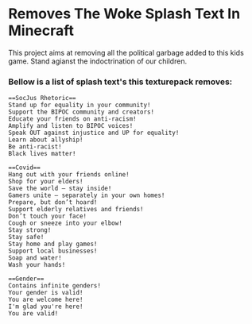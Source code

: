# Removes The Woke Splash Text In Minecraft
This project aims at removing all the political garbage added to this kids game. Stand agianst the indoctrination of our children.

### Bellow is a list of splash text's this texturepack removes:
```
==SocJus Rhetoric==
Stand up for equality in your community!
Support the BIPOC community and creators!
Educate your friends on anti-racism!
Amplify and listen to BIPOC voices!
Speak OUT against injustice and UP for equality!
Learn about allyship!
Be anti-racist!
Black lives matter!

==Covid==
Hang out with your friends online!
Shop for your elders!
Save the world – stay inside!
Gamers unite – separately in your own homes!
Prepare, but don’t hoard!
Support elderly relatives and friends!
Don’t touch your face!
Cough or sneeze into your elbow!
Stay strong!
Stay safe!
Stay home and play games!
Support local businesses!
Soap and water!
Wash your hands!

==Gender==
Contains infinite genders!
Your gender is valid!
You are welcome here!
I'm glad you're here!
You are valid!
```
